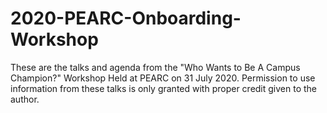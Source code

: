 # 2020-PEARC-Onboarding-Workshop
These are the talks and agenda from the "Who Wants to Be A Campus Champion?" Workshop Held at PEARC on 31 July 2020.
Permission to use information from these talks is only granted with proper credit given to the author.
